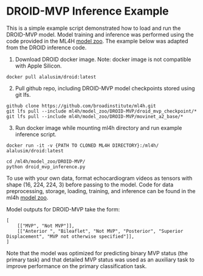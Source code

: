 # DROID-MVP Inference Example

This is a simple example script demonstrated how to load and run the DROID-MVP model. Model training and inference was performed using the code provided in the ML4H [model zoo](https://github.com/broadinstitute/ml4h/tree/master/model_zoo/DROID). The example below was adapted from the DROID inference code.

1. Download DROID docker image. Note: docker image is not compatible with Apple Silicon.

`docker pull alalusim/droid:latest`

2.  Pull github repo, including DROID-MVP model checkpoints stored using git lfs.

```
github clone https://github.com/broadinstitute/ml4h.git
git lfs pull --include ml4h/model_zoo/DROID-MVP/droid_mvp_checkpoint/*
git lfs pull --include ml4h/model_zoo/DROID-MVP/movinet_a2_base/*
```

3. Run docker image while mounting ml4h directory and run example inference script.

`docker run -it -v {PATH TO CLONED ML4H DIRECTORY}:/ml4h/ alalusim/droid:latest`

```
cd /ml4h/model_zoo/DROID-MVP/
python droid_mvp_inference.py
```

To use with your own data, format echocardiogram videos as tensors with shape (16, 224, 224, 3) before passing to the model. Code for data preprocessing, storage, loading, training, and inference can be found in the ml4h [model zoo](https://github.com/broadinstitute/ml4h/tree/master/model_zoo/DROID).

Model outputs for DROID-MVP take the form: 
```
[
    [["MVP", "Not MVP"]], 
    [["Anterior ", "Bileaflet", "Not MVP", "Posterior", "Superior Displacement", "MVP not otherwise specified"]], 
]
```

Note that the model was optimized for predicting binary MVP status (the primary task) and that detailed MVP status was used as an auxiliary task to improve performance on the primary classification task.